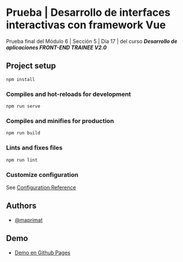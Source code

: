 # Prueba | Desarrollo de interfaces interactivas con framework Vue

Prueba final del Módulo 6 | Sección 5 | Día 17 | del curso _**Desarrollo de aplicaciones FRONT-END TRAINEE V2.0**_

## Project setup
```
npm install
```

### Compiles and hot-reloads for development
```
npm run serve
```

### Compiles and minifies for production
```
npm run build
```

### Lints and fixes files
```
npm run lint
```

### Customize configuration
See [Configuration Reference](https://cli.vuejs.org/config/)

## Authors

- [@maprimat](https://www.github.com/maprimat)

## Demo

- [Demo en Github Pages](https://maprimat.github.io/m6-s5-d17-prueba/)
